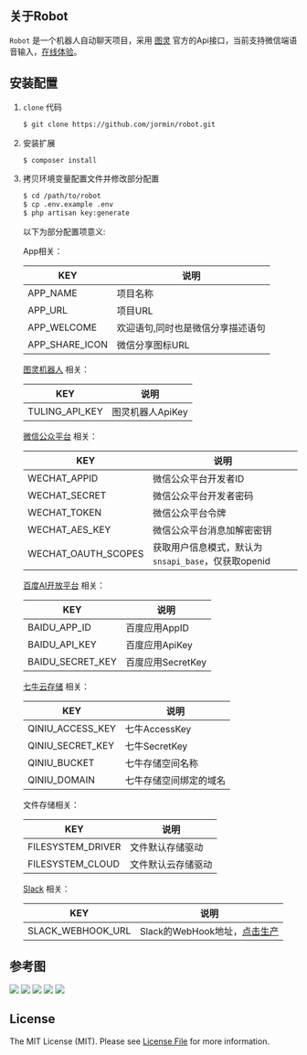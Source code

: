 ## 关于Robot

`Robot` 是一个机器人自动聊天项目，采用 [图灵](http://www.tuling123.com/) 官方的Api接口，当前支持微信端语音输入，[在线体验](https://robot.lerzen.com/)。

## 安装配置

1. `clone` 代码
   
   	``` bash
   	$ git clone https://github.com/jormin/robot.git
   	```
   
2. 安装扩展
   
   	``` bash
    $ composer install
    ```
   
3. 拷贝环境变量配置文件并修改部分配置
   
   	``` bash
   	$ cd /path/to/robot
   	$ cp .env.example .env
    $ php artisan key:generate
   	```
   	
   	以下为部分配置项意义:
   	
   	App相关：
        
    | KEY  | 说明|
    | ------------ | ------------ |
    | APP_NAME | 项目名称 |
    | APP_URL | 项目URL |
    | APP_WELCOME | 欢迎语句,同时也是微信分享描述语句 |
    | APP_SHARE_ICON | 微信分享图标URL |
    
    [图灵机器人](http://www.tuling123.com/) 相关：
        
    | KEY  | 说明 |
    | ------------ | ------------ |
    | TULING_API_KEY | 图灵机器人ApiKey |
    
    [微信公众平台](https://mp.weixin.qq.com/) 相关：
        
    | KEY  | 说明 |
    | ------------ | ------------ |
    | WECHAT_APPID | 微信公众平台开发者ID |
    | WECHAT_SECRET | 微信公众平台开发者密码 |
    | WECHAT_TOKEN | 微信公众平台令牌 |
    | WECHAT_AES_KEY | 微信公众平台消息加解密密钥 |
    | WECHAT_OAUTH_SCOPES | 获取用户信息模式，默认为`snsapi_base`，仅获取openid |
    
    [百度AI开放平台](https://cloud.baidu.com/) 相关：
        
    | KEY  | 说明 |
    | ------------ | ------------ |
    | BAIDU_APP_ID | 百度应用AppID |
    | BAIDU_API_KEY | 百度应用ApiKey |
    | BAIDU_SECRET_KEY | 百度应用SecretKey|
    
    [七牛云存储](https://portal.qiniu.com/) 相关：
        
    | KEY  | 说明 |
    | ------------ | ------------ |
    | QINIU_ACCESS_KEY | 七牛AccessKey |
    | QINIU_SECRET_KEY | 七牛SecretKey |
    | QINIU_BUCKET | 七牛存储空间名称|
    | QINIU_DOMAIN | 七牛存储空间绑定的域名|
    
    文件存储相关：
        
    | KEY  | 说明 |
    | ------------ | ------------ |
    | FILESYSTEM_DRIVER | 文件默认存储驱动 |
    | FILESYSTEM_CLOUD | 文件默认云存储驱动 |
    
    [Slack](https://www.slack.com/) 相关：
        
    | KEY  | 说明 |
    | ------------ | ------------ |
    | SLACK_WEBHOOK_URL | Slack的WebHook地址，[点击生产](https://my.slack.com/services/new/incoming-webhook/) |

## 参考图

![](https://qiniu.blog.lerzen.com/8e47c9a0-b4a6-11e7-96a3-e1783d0d93c1.jpg)
![](https://qiniu.blog.lerzen.com/9199e300-b4a6-11e7-8358-99e6ffea472c.jpg)
![](https://qiniu.blog.lerzen.com/956da110-b4a6-11e7-bd4d-b7fae181aeee.jpg)
![](https://qiniu.blog.lerzen.com/97f3d6c0-b4a6-11e7-8514-37ba6e80558e.jpg)
![](https://qiniu.blog.lerzen.com/9a5d4830-b4a6-11e7-8d1b-05f314e69742.jpg)

## License

The MIT License (MIT). Please see [License File](LICENSE.md) for more information.
